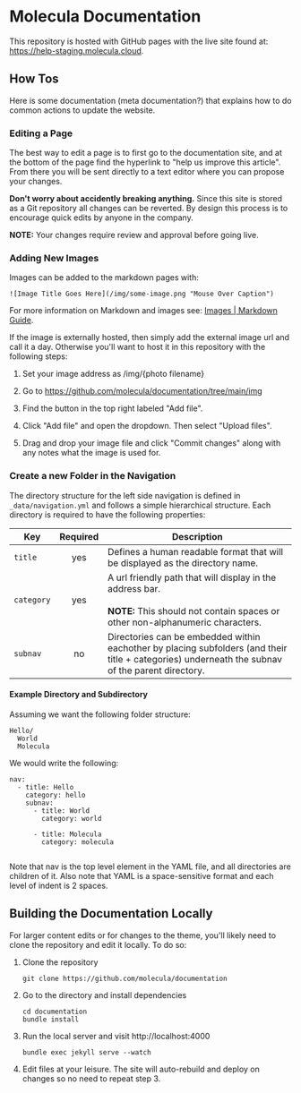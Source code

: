 # Molecula Documentation

This repository is hosted with GitHub pages with the live site found at: https://help-staging.molecula.cloud.


## How Tos

Here is some documentation (meta documentation?) that explains how to do common actions to update the website.


### Editing a Page

The best way to edit a page is to first go to the documentation site, and at the bottom of the page find the hyperlink to "help us improve this article". From there you will be sent directly to a text editor where you can propose your changes. 

**Don't worry about accidently breaking anything.** Since this site is stored as a Git repository all changes can be reverted. By design this process is to encourage quick edits by anyone in the company.

**NOTE:** Your changes require review and approval before going live. 



### Adding New Images

Images can be added to the markdown pages with:

```
![Image Title Goes Here](/img/some-image.png "Mouse Over Caption")
```

For more information on Markdown and images see: [Images | Markdown Guide](https://www.markdownguide.org/basic-syntax/#images-1).



If the image is externally hosted, then simply add the external image url and call it a day. Otherwise you'll want to host it in this repository with the following steps:

1. Set your image address as /img/{photo filename}

2. Go to https://github.com/molecula/documentation/tree/main/img

3. Find the button in the top right labeled "Add file".

4. Click "Add file" and open the dropdown. Then select "Upload files".

5. Drag and drop your image file and click "Commit changes" along with any notes what the image is used for.





### Create a new Folder in the Navigation

The directory structure for the left side navigation is defined in `_data/navigation.yml` and follows a simple hierarchical structure. Each directory is required to have the following properties:

| Key        | Required | Description                                                                                                                                        |
| ---------- |:--------:| -------------------------------------------------------------------------------------------------------------------------------------------------- |
| `title`    | yes      | Defines a human readable format that will be displayed as the directory name.                                                                      |
| `category` | yes      | A url friendly path that will display in the address bar. <br/><br/>**NOTE:** This should not contain spaces or other non-alphanumeric characters. |
| `subnav`   | no       | Directories can be embedded within eachother by placing subfolders (and their title + categories) underneath the subnav of the parent directory.   |

#### Example Directory and Subdirectory

Assuming we want the following folder structure:

```
Hello/
  World
  Molecula
```

We would write the following:

```
nav:
  - title: Hello
    category: hello
    subnav:
      - title: World
        category: world

      - title: Molecula
        category: molecula 
  
```

Note that nav is the top level element in the YAML file, and all directories are children of it. Also note that YAML is a space-sensitive format and each level of indent is 2 spaces.





## Building the Documentation Locally

For larger content edits or for changes to the theme, you'll likely need to clone the repository and edit it locally. To do so:


1. Clone the repository   
   ```
   git clone https://github.com/molecula/documentation
   ```
   
2. Go to the directory and install dependencies
   
   ```
   cd documentation
   bundle install
   ```



3. Run the local server and visit http://localhost:4000
   
   ```
   bundle exec jekyll serve --watch
   ```

4. Edit files at your leisure. The site will auto-rebuild and deploy on changes so no need to repeat step 3.
